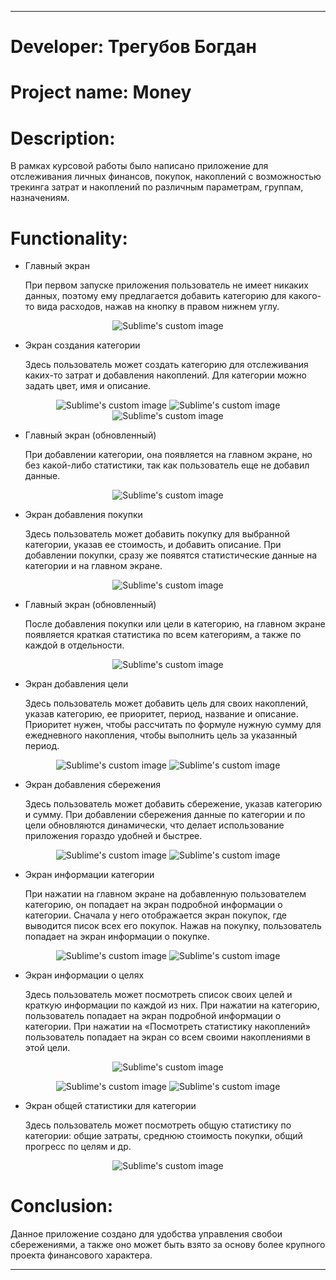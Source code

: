 ____

# __Developer__: Трегубов Богдан

# __Project name__: Money

# __Description__:

В рамках курсовой работы было написано приложение для отслеживания личных финансов, покупок, накоплений с возможностью трекинга затрат и накоплений по различным параметрам, группам, назначениям.

# __Functionality__:

- Главный экран

  При первом запуске приложения пользователь не имеет никаких данных, поэтому ему предлагается добавить категорию для какого-то вида расходов, нажав на кнопку в правом нижнем углу.

<p align="center">
  <img src="https://github.com/user-attachments/assets/2e2f4dba-16b8-41bc-8959-fbf817eebf56?raw=true" alt="Sublime's custom image"/>
</p>


-	Экран создания категории

 	Здесь пользователь может создать категорию для отслеживания каких-то затрат и добавления накоплений. Для категории можно задать цвет, имя и описание.

<p align="center">
  <img src="https://github.com/user-attachments/assets/31ad5b4b-e6db-40df-ae83-a34d17450db9?raw=true" alt="Sublime's custom image""/>
  <img src="https://github.com/user-attachments/assets/0ee844e8-e371-48b6-a5a1-c566559ecc7d?raw=true" alt="Sublime's custom image"/>
  <img src="https://github.com/user-attachments/assets/c456b152-4a49-42fc-8115-3403bb06aa0f?raw=true" alt="Sublime's custom image"/>
</p>


-	Главный экран (обновленный)

 	При добавлении категории, она появляется на главном экране, но без какой-либо статистики, так как пользователь еще не добавил данные.

<p align="center">
  <img src="https://github.com/user-attachments/assets/c4781841-5040-46ba-b5d8-03c9a86d71a1?raw=true" alt="Sublime's custom image"/>
</p>


-	Экран добавления покупки

 	Здесь пользователь может добавить покупку для выбранной категории, указав ее стоимость, и добавить описание. При добавлении покупки, сразу же появятся статистические данные на категории и на главном экране.

<p align="center">
  <img src="https://github.com/user-attachments/assets/f0c7fa29-dcea-4aa3-ba70-2e7489af5475?raw=true" alt="Sublime's custom image"/>
</p>


-	Главный экран (обновленный)

 	После добавления покупки или цели в категорию, на главном экране появляется краткая статистика по всем категориям, а также по каждой в отдельности.

<p align="center">
  <img src="https://github.com/user-attachments/assets/ca5d561a-8119-4e11-9cef-3d354dfdbdf8?raw=true" alt="Sublime's custom image"/>
</p>


-	Экран добавления цели

 	Здесь пользователь может добавить цель для своих накоплений, указав категорию, ее приоритет, период, название и описание. Приоритет нужен, чтобы рассчитать по формуле нужную сумму для ежедневного накопления, чтобы выполнить цель за указанный период.

<p align="center">
  <img src="https://github.com/user-attachments/assets/e35d4b91-e0c9-4851-92eb-a91786b462a9?raw=true" alt="Sublime's custom image"/>
  <img src="https://github.com/user-attachments/assets/9684e732-e355-43d7-8aaf-f45f1d08a4dc?raw=true" alt="Sublime's custom image"/>
</p>


- Экран добавления сбережения

  Здесь пользователь может добавить сбережение, указав категорию и сумму. При добавлении сбережения данные по категории и по цели обновляются динамически, что делает использование приложения гораздо удобней и быстрее.

<p align="center">
  <img src="https://github.com/user-attachments/assets/425f0199-9b58-4c2b-9d30-64295baf381e?raw=true" alt="Sublime's custom image"/>
  <img src="https://github.com/user-attachments/assets/c71c8aa5-530b-4849-accb-7662815a47bd?raw=true" alt="Sublime's custom image"/>
</p>


- Экран информации категории

  При нажатии на главном экране на добавленную пользователем категорию, он попадает на экран подробной информации о категории. Сначала у него отображается экран покупок, где выводится писок всех его покупок. Нажав на покупку, пользователь попадает на экран информации о покупке.

<p align="center">
  <img src="https://github.com/user-attachments/assets/c7374465-b726-4cbd-b7f5-ee72cf65cdf9?raw=true" alt="Sublime's custom image"/>
  <img src="https://github.com/user-attachments/assets/0a06f532-0390-4861-a8cf-926d783fa641?raw=true" alt="Sublime's custom image"/>
</p>


- Экран информации о целях

  Здесь пользователь может посмотреть список своих целей и краткую информации по каждой из них. При нажатии на категорию, пользователь попадает на экран подробной информации о категории. При нажатии на «Посмотреть статистику накоплений» пользователь попадает на экран со всем своими накоплениями в этой цели.

<p align="center">
  <img src="https://github.com/user-attachments/assets/6a8c37d0-a1c1-4748-a787-96aefa87fc77?raw=true" alt="Sublime's custom image"/>
</p>

<p align="center">
  <img src="https://github.com/user-attachments/assets/195915d4-c3af-46c3-8dbd-408e0d9c92e7?raw=true" alt="Sublime's custom image"/>
  <img src="https://github.com/user-attachments/assets/60f01c05-9f59-4e57-9408-363e6aefea8c?raw=true" alt="Sublime's custom image"/>
</p>


- Экран общей статистики для категории

  Здесь пользователь может посмотреть общую статистику по категории: общие затраты, среднюю стоимость покупки, общий прогресс по целям и др.

<p align="center">
  <img src="https://github.com/user-attachments/assets/f167e5a5-05e2-4a32-8684-8d2cb2af86f4?raw=true" alt="Sublime's custom image"/>
</p>


# __Сonclusion__:

Данное приложение создано для удобства управления свобои сбережениями, а также оно может быть взято за основу более крупного проекта финансового характера.

____
